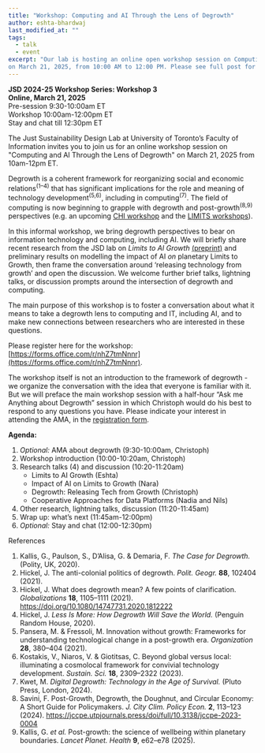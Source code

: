 ```yaml
---
title: "Workshop: Computing and AI Through the Lens of Degrowth"
author: eshta-bhardwaj
last_modified_at: ""
tags:
  - talk
  - event
excerpt: "Our lab is hosting an online open workshop session on Computing and AI Through the Lens of Degrowth 
on March 21, 2025, from 10:00 AM to 12:00 PM. Please see full post for details."
---
```

**JSD 2024-25 Workshop Series: Workshop 3**\
**Online, March 21, 2025**\
Pre-session 9:30-10:00am ET\
Workshop 10:00am-12:00pm ET\
Stay and chat till 12:30pm ET

The Just Sustainability Design Lab at University of Toronto’s Faculty of Information 
invites you to join us for an online workshop session on "Computing and AI Through the Lens of Degrowth" 
on March 21, 2025 from 10am-12pm ET. 

Degrowth is a coherent framework for reorganizing social and economic relations<sup>(1–4)</sup> that 
has significant implications for the role and meaning of technology development<sup>(5,6)</sup>, including in computing<sup>(7)</sup>. 
The field of computing is now beginning to grapple with degrowth and post-growth<sup>(8,9)</sup> perspectives (e.g. an upcoming 
[CHI workshop](https://pointed-waterlily-f95.notion.site/Advancing-Post-growth-HCI-15dec6ab184b809b8692ec6a3d578089) 
and the [LIMITS workshops](https://computingwithinlimits.org/2025/)).

In this informal workshop, we bring degrowth perspectives to bear on information technology and computing, 
including AI. We will briefly share recent research from the JSD lab on *Limits to AI Growth* [(preprint)](https://arxiv.org/abs/2501.17980v1) and 
preliminary results on modelling the impact of AI *on* planetary Limits to Growth, then frame the conversation 
around ‘releasing technology from growth’ and open the discussion. We welcome further brief talks, lightning talks, 
or discussion prompts around the intersection of degrowth and computing.

The main purpose of this workshop is to foster a conversation about what it means to take a degrowth 
lens to computing and IT, including AI, and to make new connections between researchers who are 
interested in these questions. 

Please register here for the workshop: [https://forms.office.com/r/nhZ7tmNnnr](https://forms.office.com/r/nhZ7tmNnnr).

The workshop itself is not an introduction to the framework of degrowth - we organize the 
conversation with the idea that everyone is familiar with it. But we will preface the main workshop 
session with a half-hour “Ask me Anything about Degrowth” session in which Christoph would do his best to 
respond to any questions you have. Please indicate your interest in attending the AMA, in the [registration form](https://forms.office.com/r/nhZ7tmNnnr).


**Agenda:**
1. *Optional:* AMA about degrowth (9:30-10:00am, Christoph)
2. Workshop introduction (10:00-10:20am, Christoph)
3. Research talks (4) and discussion (10:20-11:20am)
	- Limits to AI Growth (Eshta)
	- Impact of AI on Limits to Growth (Nara)
	- Degrowth: Releasing Tech from Growth (Christoph)
	- Cooperative Approaches for Data Platforms (Nadia and Nils)
4. Other research, lightning talks, discussion (11:20-11:45am)
5. Wrap up: what’s next (11:45am-12:00pm)
6. *Optional:* Stay and chat (12:00-12:30pm)

References

1.	Kallis, G., Paulson, S., D’Alisa, G. & Demaria, F. *The Case for Degrowth.* (Polity, UK, 2020).
2.	Hickel, J. The anti-colonial politics of degrowth. *Polit. Geogr.* **88**, 102404 (2021).
3.	Hickel, J. What does degrowth mean? A few points of clarification. *Globalizations* **18**, 1105–1111 (2021). https://doi.org/10.1080/14747731.2020.1812222
4.	Hickel, J. *Less Is More: How Degrowth Will Save the World.* (Penguin Random House, 2020).
5.	Pansera, M. & Fressoli, M. Innovation without growth: Frameworks for understanding technological change in a post-growth era. *Organization* **28**, 380–404 (2021).
6.	Kostakis, V., Niaros, V. & Giotitsas, C. Beyond global versus local: illuminating a cosmolocal framework for convivial technology development. *Sustain. Sci.* **18**, 2309–2322 (2023).
7.	Kwet, M. *Digital Degrowth: Technology in the Age of Survival.* (Pluto Press, London, 2024).
8.	Savini, F. Post-Growth, Degrowth, the Doughnut, and Circular Economy: A Short Guide for Policymakers. *J. City Clim. Policy Econ.* **2**, 113–123 (2024). https://jccpe.utpjournals.press/doi/full/10.3138/jccpe-2023-0004
9.	Kallis, G. *et al.* Post-growth: the science of wellbeing within planetary boundaries. *Lancet Planet. Health* **9**, e62–e78 (2025).

